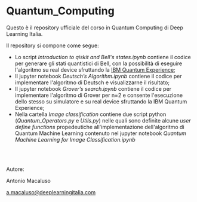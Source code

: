 # Quantum_Computing

Questo è il repository ufficiale del corso in Quantum Computing di Deep Learning Italia. 

Il repository si compone come segue:
- Lo script *Introduction to qiskit and Bell's states.ipynb* contiene il codice per generare gli stati quantistici di Bell, con la possibilità di eseguire l'algoritmo su real device sfruttando la  [IBM Quantum Experience](https://quantum-computing.ibm.com/);
- Il jupyter notebook *Deutsch’s Algorithm.ipynb* contiene il codice per implementare l'algoritmo di Deutsch e visualizzarne il risultato;
- Il jupyter notebook *Grover’s search.ipynb* contiene il codice per implementare l'algoritmo di Grover per n=2 e consente l'esecuzione dello stesso su simulatore e su real device sfruttando la IBM Quantum Experience;
- Nella cartella *Image classification* contiene due script python (*Quantum_Operators.py* e *Utils.py*) nelle quali sono definite alcune *user define functions* propedeutiche all'implementazione dell'algoritmo di Quantum Machine Learning contenuto nel jupyter notebook *Quantum Machine Learning for Image Classification.ipynb*

<br></br>

Autore: 

Antonio Macaluso

[a.macaluso@deeplearningitalia.com](a.macaluso@deeplearningitalia.com)
